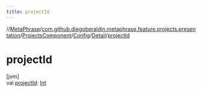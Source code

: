 ```yaml
---
title: projectId
---
```

//[MetaPhrase](../../../../../index.html)/[com.github.diegoberaldin.metaphrase.feature.projects.presentation](../../../index.html)/[ProjectsComponent](../../index.html)/[Config](../index.html)/[Detail](index.html)/[projectId](project-id.html)



# projectId



[jvm]\
val [projectId](project-id.html): [Int](https://kotlinlang.org/api/latest/jvm/stdlib/kotlin/-int/index.html)




